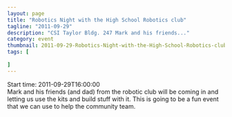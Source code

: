 ```yaml
---
layout: page 
title: "Robotics Night with the High School Robotics club"
tagline: "2011-09-29"
description: "CSI Taylor Bldg. 247 Mark and his friends..."
category: event
thumbnail: 2011-09-29-Robotics-Night-with-the-High-School-Robotics-club.jpg
tags: [
	
]
---
```


Start time: 2011-09-29T16:00:00  
Mark and his friends (and dad) from the robotic club will be coming in and letting us use the kits and build stuff with it.  This is going to be a fun event that we can use to help the community team.
